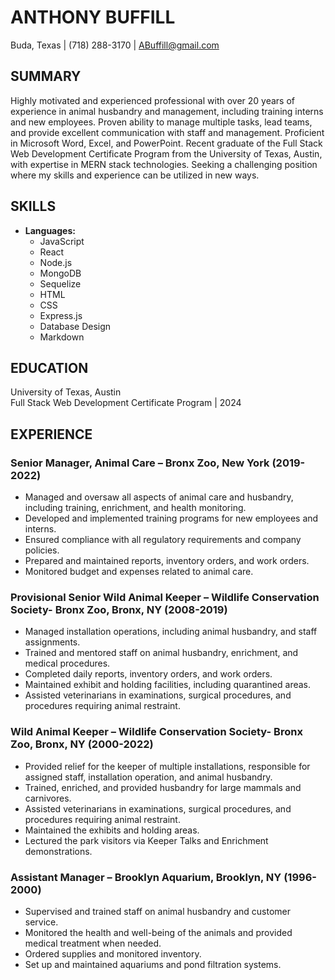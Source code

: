 # ANTHONY BUFFILL
Buda, Texas | (718) 288-3170 | ABuffill@gmail.com

## SUMMARY
Highly motivated and experienced professional with over 20 years of experience in animal husbandry and management, including training interns and new employees. Proven ability to manage multiple tasks, lead teams, and provide excellent communication with staff and management. Proficient in Microsoft Word, Excel, and PowerPoint. Recent graduate of the Full Stack Web Development Certificate Program from the University of Texas, Austin, with expertise in MERN stack technologies. Seeking a challenging position where my skills and experience can be utilized in new ways.

## SKILLS
- **Languages:**
  - JavaScript
  - React
  - Node.js
  - MongoDB
  - Sequelize
  - HTML
  - CSS
  - Express.js
  - Database Design
  - Markdown

## EDUCATION
University of Texas, Austin  
Full Stack Web Development Certificate Program | 2024

## EXPERIENCE
### Senior Manager, Animal Care – Bronx Zoo, New York (2019-2022)
- Managed and oversaw all aspects of animal care and husbandry, including training, enrichment, and health monitoring.
- Developed and implemented training programs for new employees and interns.
- Ensured compliance with all regulatory requirements and company policies.
- Prepared and maintained reports, inventory orders, and work orders.
- Monitored budget and expenses related to animal care.

### Provisional Senior Wild Animal Keeper – Wildlife Conservation Society- Bronx Zoo, Bronx, NY (2008-2019)
- Managed installation operations, including animal husbandry, and staff assignments.
- Trained and mentored staff on animal husbandry, enrichment, and medical procedures.
- Completed daily reports, inventory orders, and work orders.
- Maintained exhibit and holding facilities, including quarantined areas.
- Assisted veterinarians in examinations, surgical procedures, and procedures requiring animal restraint.

### Wild Animal Keeper – Wildlife Conservation Society- Bronx Zoo, Bronx, NY (2000-2022)
- Provided relief for the keeper of multiple installations, responsible for assigned staff, installation operation, and animal husbandry.
- Trained, enriched, and provided husbandry for large mammals and carnivores.
- Assisted veterinarians in examinations, surgical procedures, and procedures requiring animal restraint.
- Maintained the exhibits and holding areas.
- Lectured the park visitors via Keeper Talks and Enrichment demonstrations.

### Assistant Manager – Brooklyn Aquarium, Brooklyn, NY (1996-2000)
- Supervised and trained staff on animal husbandry and customer service.
- Monitored the health and well-being of the animals and provided medical treatment when needed.
- Ordered supplies and monitored inventory.
- Set up and maintained aquariums and pond filtration systems.
